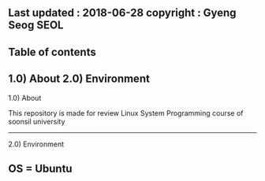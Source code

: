 Last updated : 2018-06-28
copyright : Gyeng Seog SEOL
-----------------------------

Table of contents
-----------------------------

1.0) About
2.0) Environment
-----------------------------

1.0) About

This repository is made for review
Linux System Programming course of soonsil university

-----------------------------
2.0) Environment

OS = Ubuntu
-----------------------------
